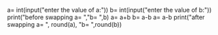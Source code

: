 a= int(input("enter the value of a:"))
b= int(input("enter the value of b:")) 
print("before swapping a= ","b= ",b)
a= a+b
b= a-b 
a= a-b
print("after swapping a= ", round(a), "b= ",round(b))

